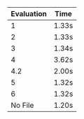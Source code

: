 | Evaluation | Time |
| - | - |
| 1 | 1.33s |
| 2 | 1.33s |
| 3 | 1.34s |
| 4 | 3.62s |
| 4.2 | 2.00s |
| 5 | 1.32s |
| 6 | 1.32s |
| No File | 1.20s |

